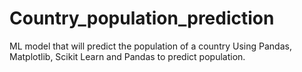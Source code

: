 # Country_population_prediction
ML model that will predict the population of a country 
Using Pandas, Matplotlib, Scikit Learn and Pandas to predict population.
